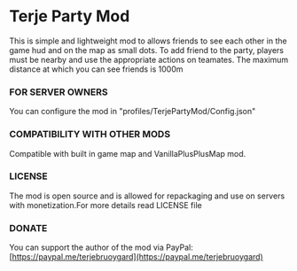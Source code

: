 # Terje Party Mod
This is simple and lightweight mod to allows friends to see each other in the game hud and on the map as small dots.
To add friend to the party, players must be nearby and use the appropriate actions on teamates.
The maximum distance at which you can see friends is 1000m

### FOR SERVER OWNERS
You can configure the mod in "profiles/TerjePartyMod/Config.json"


### COMPATIBILITY WITH OTHER MODS
Compatible with built in game map and VanillaPlusPlusMap mod.

### LICENSE
The mod is open source and is allowed for repackaging and use on servers with monetization.For more details read LICENSE file

### DONATE

You can support the author of the mod via PayPal:
[https://paypal.me/terjebruoygard](https://paypal.me/terjebruoygard)
